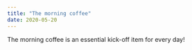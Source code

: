 ```yaml
---
title: "The morning coffee"
date: 2020-05-20
---
```


The morning coffee is an essential kick-off item for every day!
